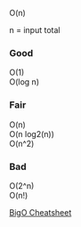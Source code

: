 O(n)

n = input total

### Good
O(1)  
O(log n)

### Fair
O(n)  
O(n log2(n))  
O(n^2)

### Bad 
O(2^n)  
O(n!)


[BigO Cheatsheet](https://www.bigocheatsheet.com/)